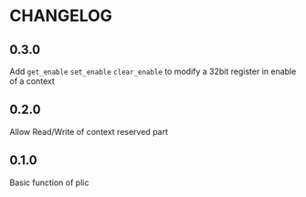 # CHANGELOG

## 0.3.0

Add `get_enable` `set_enable` `clear_enable` to modify a 32bit register in enable of a context

## 0.2.0

Allow Read/Write of context reserved part

## 0.1.0

Basic function of plic
